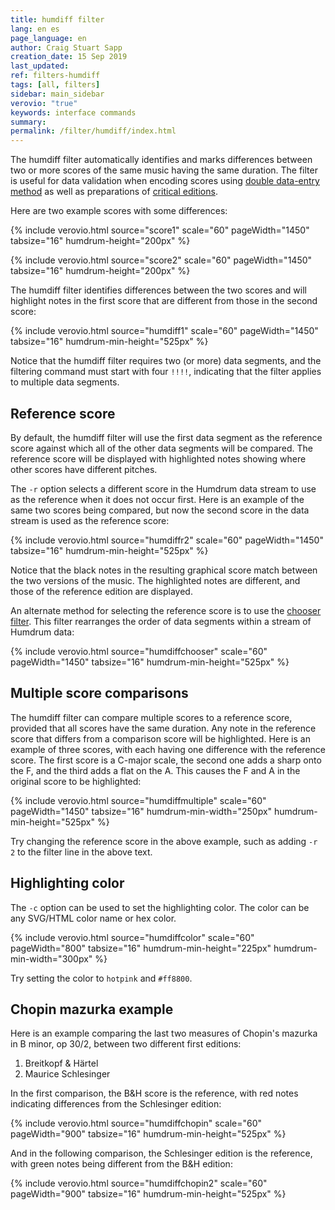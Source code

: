 ```yaml
---
title: humdiff filter
lang: en es
page_language: en
author: Craig Stuart Sapp
creation_date: 15 Sep 2019
last_updated:
ref: filters-humdiff
tags: [all, filters]
sidebar: main_sidebar
verovio: "true"
keywords: interface commands 
summary: 
permalink: /filter/humdiff/index.html
---
```


The humdiff filter automatically identifies and marks differences
between two or more scores of the same music having the same duration.
The filter is useful for data validation when encoding scores using <a
target="_blank"
href="https://en.wikipedia.org/wiki/Two_pass_verification">double
data-entry method</a> as well as preparations of <a target="_blank"
href="https://chaucer.fas.harvard.edu/types-editions#criticaledition">critical
editions</a>.

Here are two example scores with some differences:

{% include verovio.html
	source="score1"
	scale="60"
	pageWidth="1450"
	tabsize="16"
	humdrum-height="200px"
%}
<script type="text/x-humdrum" id="score1">
**kern
*M4/4
=1
4c
4d
4e
4f
=2
4g
4a
4b
4cc
==
*-
</script>


{% include verovio.html
	source="score2"
	scale="60"
	pageWidth="1450"
	tabsize="16"
	humdrum-height="200px"
%}
<script type="text/x-humdrum" id="score2">
**kern
*M4/4
=1
4c
4d
4e
4g
=2
4f
2a
4cc
==
*-
</script>


The humdiff filter identifies differences between the two scores
and will highlight notes in the first score that are different from
those in the second score:

{% include verovio.html
	source="humdiff1"
	scale="60"
	pageWidth="1450"
	tabsize="16"
	humdrum-min-height="525px"
%}
<script type="text/x-humdrum" id="humdiff1">
!!!!filter: humdiff
**kern
*M4/4
=1
4c
4d
4e
4f
=2
4g
4a
4b
4cc
==
*-
**kern
*M4/4
=1
4c
4d
4e
4g
=2
4f
2a
4cc
==
*-
</script>

Notice that the humdiff filter requires two (or more) data segments,
and the filtering command must start with four `!!!!`, indicating
that the filter applies to multiple data segments.


## Reference score ## 

By default, the humdiff filter will use the first data segment as
the reference score against which all of the other data segments
will be compared.  The reference score will be displayed with 
highlighted notes showing where other scores have different
pitches.

The `-r` option selects a different score in the Humdrum data stream
to use as the reference when it does not occur first.  Here is an
example of the same two scores being compared, but now the second
score in the data stream is used as the reference score:

{% include verovio.html
	source="humdiffr2"
	scale="60"
	pageWidth="1450"
	tabsize="16"
	humdrum-min-height="525px"
%}
<script type="text/x-humdrum" id="humdiffr2">
!!!!filter: humdiff -r 2
**kern
*M4/4
=1
4c
4d
4e
4f
=2
4g
4a
4b
4cc
==
*-
**kern
*M4/4
=1
4c
4d
4e
4g
=2
4f
2a
4cc
==
*-
</script>

Notice that the black notes in the resulting graphical score match
between the two versions of the music.  The highlighted notes are
different, and those of the reference edition are displayed.


An alternate method for selecting the reference score is to use the
[chooser filter](/filter/chooser).  This filter rearranges
the order of data segments within a stream of Humdrum data:

{% include verovio.html
	source="humdiffchooser"
	scale="60"
	pageWidth="1450"
	tabsize="16"
	humdrum-min-height="525px"
%}
<script type="text/x-humdrum" id="humdiffchooser">
!!!!filter: chooser -s 2,1
!!!!filter: humdiff
**kern
*M4/4
=1
4c
4d
4e
4f
=2
4g
4a
4b
4cc
==
*-
**kern
*M4/4
=1
4c
4d
4e
4g
=2
4f
2a
4cc
==
*-
</script>


## Multiple score comparisons ##

The humdiff filter can compare multiple scores to a reference score,
provided that all scores have the same duration.  Any note in the
reference score that differs from a comparison score will be
highlighted.  Here is an example of three scores, with each having
one difference with the reference score.  The first score is a
C-major scale, the second one adds a sharp onto the F, and the third
adds a flat on the A.  This causes the F and A in the original score
to be highlighted:

{% include verovio.html
	source="humdiffmultiple"
	scale="60"
	pageWidth="1450"
	tabsize="16"
	humdrum-min-width="250px"
	humdrum-min-height="525px"
%}
<script type="text/x-humdrum" id="humdiffmultiple">
!!!!filter: humdiff
**kern
*clefG2
*M4/4
=1
4c
4d
4e
4f
=2
4g
4a
4b
4cc
==
*-
**kern
*clefG2
*M4/4
=1
4c
4d
4e
4f#
=2
4g
4a
4b
4cc
==
*-
**kern
*clefG2
*M4/4
=1
4c
4d
4e
4f
=2
4g
4a-
4b
4cc
==
*-
</script>

Try changing the reference score in the above example, such as adding `-r 2` 
to the filter line in the above text.


## Highlighting color ##

The `-c` option can be used to set the highlighting color.  The color
can be any SVG/HTML color name or hex color.

{% include verovio.html
	source="humdiffcolor"
	scale="60"
	pageWidth="800"
	tabsize="16"
	humdrum-min-height="225px"
	humdrum-min-width="300px"
%}
<script type="text/x-humdrum" id="humdiffcolor">
!!!!filter: humdiff -c limegreen
**kern
*clefG2
*M4/4
=1
4c
4d
4e
4f
=
*-
**kern
*clefG2
*M4/4
=1
4c
4d
4g
4f
=
*-
</script>

Try setting the color to `hotpink` and `#ff8800`.


## Chopin mazurka example ##

Here is an example comparing the last two measures of Chopin's
mazurka in B minor, op 30/2, between two different first editions:
<ol>
<li> Breitkopf &amp; H&auml;rtel</li>
<li> Maurice Schlesinger</li>
</ol>

In the first comparison, the B&amp;H score is the reference, with red notes
indicating differences from the Schlesinger edition:


{% include verovio.html
	source="humdiffchopin"
	scale="60"
	pageWidth="900"
	tabsize="16"
	humdrum-min-height="525px"
%}
<script type="text/x-humdrum" id="humdiffchopin">
!!!!filter: humdiff
!!!!SEGMENT: breitkopf
!!!OPS: 30
!!!OMN: 2
!!!PPR: Breitkopf & Härtel
!!!PPP: Leipzig
**kern	**kern	**dynam
*clefF4	*clefG2	*
*k[f#c#]	*k[f#c#]	*
=63	=63	=63
*	*^	*
8.bL 8.g#X 8.c#	2ryy	8.ee#XL 8.cc#	.
16bJk 16f# 16c#	.	16dddJk 16dd	.
4b 4e# 4c#	.	4ccc# 4cc#	.
4b 4e# 4c#	8gg#XL	4cc#	.
.	8aaJ	.	[[
*clefF4	*	*	*
=64	=64	=64	=64
*ped	*	*	*
4FF#	2ff#)	4r	.
4f# 4c# 4F#	.	4cc# 4a	.
*Xped	*	*	*
4r	4ryy	4r	.
==	==	==	==
*-	*-	*-	*-
!!!!SEGMENT: schlesinger
!!!OPS: 30
!!!ONM: 2
!!!PPR: M. Schlesinger
!!!PPP: Paris
**kern	**kern	**dynam
*part1	*part1	*part1
*staff2	*staff1	*
*clefF4	*clefG2	*
*k[f#c#]	*k[f#c#]	*
*b:	*b:	*
*M3/4	*M3/4	*
=63	=63	=63
*	*^	*
8.bL 8.g#X 8.c#	2ryy	8.ee#XL 8.cc#	.
16bJk 16f# 16c#	.	16dddJk 16dd	.
4b 4e 4c#	.	4ccc# 4cc#	.
4b 4e 4c#	8gg#XL	4cc#	.
.	8aaJ	.	[
*	*v	*v	*
*clefF4	*	*
=64	=64	=64
4f# 4c# 4F#	4ff# 4a)	.
4F# 4FF#	4fff# 4ff#	fz
4r	4r	.
!!LO:TX:a:B:rj:t=FINE
==	==	==
*-	*-	*-
</script>

And in the following comparison, the Schlesinger edition is the
reference, with green notes being different from the B&amp;H edition:

{% include verovio.html
	source="humdiffchopin2"
	scale="60"
	pageWidth="900"
	tabsize="16"
	humdrum-min-height="525px"
%}
<script type="text/x-humdrum" id="humdiffchopin2">
!!!!filter: chooser -s 2,1
!!!!filter: humdiff -c limegreen
!!!!SEGMENT: breitkopf
!!!OPS: 30
!!!OMN: 2
!!!PPR: Breitkopf & Härtel
!!!PPP: Leipzig
**kern	**kern	**dynam
*clefF4	*clefG2	*
*k[f#c#]	*k[f#c#]	*
=63	=63	=63
*	*^	*
8.bL 8.g#X 8.c#	2ryy	8.ee#XL 8.cc#	.
16bJk 16f# 16c#	.	16dddJk 16dd	.
4b 4e# 4c#	.	4ccc# 4cc#	.
4b 4e# 4c#	8gg#XL	4cc#	.
.	8aaJ	.	[[
*clefF4	*	*	*
=64	=64	=64	=64
*ped	*	*	*
4FF#	2ff#)	4r	.
4f# 4c# 4F#	.	4cc# 4a	.
*Xped	*	*	*
4r	4ryy	4r	.
==	==	==	==
*-	*-	*-	*-
!!!!SEGMENT: schlesinger
!!!OPS: 30
!!!ONM: 2
!!!PPR: M. Schlesinger
!!!PPP: Paris
**kern	**kern	**dynam
*clefF4	*clefG2	*
*k[f#c#]	*k[f#c#]	*
=63	=63	=63
*	*^	*
8.bL 8.g#X 8.c#	2ryy	8.ee#XL 8.cc#	.
16bJk 16f# 16c#	.	16dddJk 16dd	.
4b 4e 4c#	.	4ccc# 4cc#	.
4b 4e 4c#	8gg#XL	4cc#	.
.	8aaJ	.	[
*	*v	*v	*
*clefF4	*	*
=64	=64	=64
4f# 4c# 4F#	4ff# 4a)	.
4F# 4FF#	4fff# 4ff#	fz
4r	4r	.
==	==	==
*-	*-	*-
</script>



